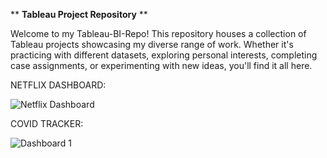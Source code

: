 **                                             **Tableau Project Repository**
**

Welcome to my Tableau-BI-Repo! This repository houses a collection of Tableau projects showcasing my diverse range of work. Whether it's practicing with different datasets, exploring personal interests, completing case assignments, or experimenting with new ideas, you'll find it all here.



NETFLIX DASHBOARD: 


![Netflix Dashboard](https://github.com/abhinav14kr/Tableau-BI-Repo/assets/139970672/4e31127c-37ad-49dc-af2e-d29782fe52e6)





COVID TRACKER: 


![Dashboard 1](https://github.com/abhinav14kr/Tableau-BI-Repo/assets/139970672/aa826612-182e-4aab-a6f3-c9c19f4eb939)

